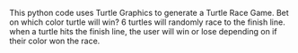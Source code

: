 This python code uses Turtle Graphics to generate a Turtle Race Game.
Bet on which color turtle will win? 
6 turtles will randomly race to the finish line. 
when a turtle hits the finish line, the user will win or lose depending on if their color won the race. 
